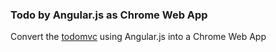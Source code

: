 ### Todo by Angular.js as Chrome Web App

Convert the [todomvc](http://addyosmani.github.com/todomvc/) using Angular.js into a Chrome Web App

